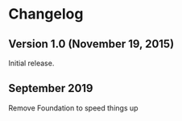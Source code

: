 # Changelog

## Version 1.0 (November 19, 2015)
Initial release.

## September 2019
Remove Foundation to speed things up
